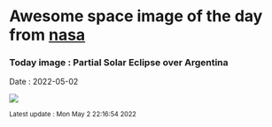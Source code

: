 
# Awesome space image of the day from [nasa](https://api.nasa.gov/)

### Today image : Partial Solar Eclipse over Argentina

Date : 2022-05-02


![](https://apod.nasa.gov/apod/image/2205/PartialEclipse_Andrada_960.jpg)

<small>Latest update : Mon May  2 22:16:54 2022</small>


